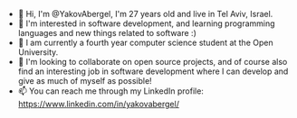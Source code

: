 - 👋 Hi, I'm @YakovAbergel, I'm 27 years old and live in Tel Aviv, Israel.
- 👀 I'm interested in software development, and learning programming languages and new things related to software :)
- 🌱 I am currently a fourth year computer science student at the Open University.
- 💞️ I'm looking to collaborate on open source projects, and of course also find an interesting job in software development where I can develop and give as much of myself as possible!
- 📫 You can reach me through my LinkedIn profile:
https://www.linkedin.com/in/yakovabergel/

<!---
YakovAbergel/YakovAbergel is a ✨ special ✨ repository because its `README.md` (this file) appears on your GitHub profile.
You can click the Preview link to take a look at your changes.
--->
